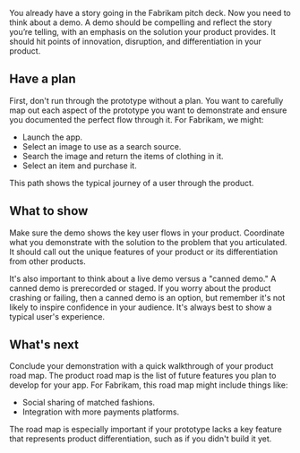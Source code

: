 You already have a story going in the Fabrikam pitch deck. Now you need to think about a demo. A demo should be compelling and reflect the story you’re telling, with an emphasis on the solution your product provides. It should hit points of innovation, disruption, and differentiation in your product.

## Have a plan

First, don't run through the prototype without a plan. You want to carefully map out each aspect of the prototype you want to demonstrate and ensure you documented the perfect flow through it. For Fabrikam, we might:

- Launch the app.
- Select an image to use as a search source.
- Search the image and return the items of clothing in it.
- Select an item and purchase it.

This path shows the typical journey of a user through the product.

## What to show

Make sure the demo shows the key user flows in your product. Coordinate what you demonstrate with the solution to the problem that you articulated. It should call out the unique features of your product or its differentiation from other products.

It's also important to think about a live demo versus a "canned demo." A canned demo is prerecorded or staged. If you worry about the product crashing or failing, then a canned demo is an option, but remember it's not likely to inspire confidence in your audience. It's always best to show a typical user's experience.

## What's next

Conclude your demonstration with a quick walkthrough of your product road map. The product road map is the list of future features you plan to develop for your app. For Fabrikam, this road map might include things like:

- Social sharing of matched fashions.
- Integration with more payments platforms.

The road map is especially important if your prototype lacks a key feature that represents product differentiation, such as if you didn't build it yet.
